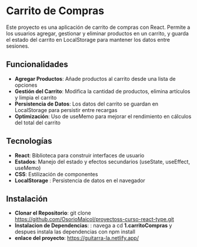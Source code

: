 # Carrito de Compras
Este proyecto es una aplicación de carrito de compras con React. Permite a los usuarios agregar, gestionar y eliminar productos en un carrito, y guarda el estado del carrito en LocalStorage
para mantener los datos entre sesiones. 
## **Funcionalidades**
- **Agregar Productos**: Añade productos al carrito desde una lista de opciones
- **Gestión del Carrito**: Modifica la cantidad de productos, elimina artículos y limpia el carrito
- **Persistencia de Datos**: Los datos del carrito se guardan en LocalStorage para persistir entre recargas
- **Optimización**: Uso de useMemo para mejorar el rendimiento en cálculos del total del carrito
## Tecnologías 
- **React**: Biblioteca para construir interfaces de usuario
- **Estados**: Manejo del estado y efectos secundarios (useState, useEffect, useMemo)
- **CSS**: Estilización de componentes
- **LocalStorage** : Persistencia de datos en el navegador
## Instalación 
- **Clonar el Repositorio**: git clone https://github.com/OsorioMaicol/proyectoss-curso-react-type.git
- **Instalacion de Dependencias**: : navega a cd **1.carritoCompras** y despues instala las dependencias con npm install
- **enlace del proyecto**: https://guitarra-la.netlify.app/